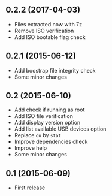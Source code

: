 ## 0.2.2 (2017-04-03)

* Files extracted now with 7z
* Remove ISO verification
* Add ISO bootable flag check

## 0.2.1 (2015-06-12)

* Add boostrap file integrity check
* Some minor changes

## 0.2 (2015-06-10)
 
* Add check if running as root
* Add ISO file verification
* Add display version option
* Add list available USB devices option
* Replace `du` by `stat`
* Improve dependencies check
* Improve help
* Some minor changes

## 0.1 (2015-06-09)

* First release
